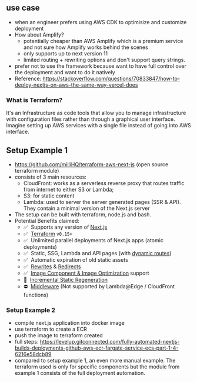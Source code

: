 ## use case
- when an engineer prefers using AWS CDK to optimisize and customize deployment
- How about Amplify?
	- potentially cheaper than AWS Amplify which is a premium service and not sure how Amplify works behind the scenes
	- only supports up to next version 11
	- limited routing + rewriting options and don't support query strings. 
- prefer not to use the framework because want to have full control over the deployment and want to do it natively
- Reference: https://stackoverflow.com/questions/70833847/how-to-deploy-nextjs-on-aws-the-same-way-vercel-does

### What is Terraform?
It's an Infrastructure as code  tools that allow you to manage infrastructure with configuration files rather than through a graphical user interface. Imagine setting up AWS services with a single file instead of going into AWS interface. 

## Setup Example 1
- https://github.com/milliHQ/terraform-aws-next-js (open source terraform module)
- consists of 3 main resources:
	- CloudFront: works as a serverless reverse proxy that routes traffic from internet to either S3 or Lambda;
	- S3: for static content
	- Lambda: used to server the server generated pages (SSR & API). They contain a minimal version of the Next.js server
- The setup can be built with terraform, node.js and bash.
- Potential Benefits claimed:
	-  ✅  Supports any version of [Next.js](https://nextjs.org/)
	-   ✅  [Terraform](https://www.terraform.io/) `v0.15+`
	-   ✅  Unlimited parallel deployments of Next.js apps (atomic deployments)
	-   ✅  Static, SSG, Lambda and API pages (with [dynamic routes](https://nextjs.org/docs/routing/dynamic-routes))
	-   ✅  Automatic expiration of old static assets
	-   ✅  [Rewrites](https://nextjs.org/docs/api-reference/next.config.js/rewrites) & [Redirects](https://nextjs.org/docs/api-reference/next.config.js/redirects)
	-   ✅  [Image Component & Image Optimization](https://nextjs.org/docs/basic-features/image-optimization) support
	-   🚧  [Incremental Static Regeneration](https://nextjs.org/docs/basic-features/data-fetching#incremental-static-regeneration)
	-   ⛔️  [Middleware](https://nextjs.org/docs/advanced-features/middleware) (Not supported by Lambda@Edge / CloudFront functions)
	
### Setup Example 2
- compile next.js application into docker image
- use terraform to create a ECR
- push the image to terraform created
- full steps: https://levelup.gitconnected.com/fully-automated-nextjs-builds-deployments-github-aws-ecr-fargate-service-ecs-part-1-4-6216e58dcb89
- compared to setup example 1, an even more manual example. The terraform used is only for specific components but the module from example 1 consists of the full deployment automation.





		

